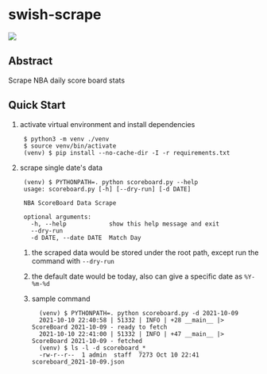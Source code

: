 # swish-scrape
[![](https://img.shields.io/badge/language-Python-green.svg)](https://github.com/usharerose/swish-scrape)

## Abstract
Scrape NBA daily score board stats

## Quick Start
1. activate virtual environment and install dependencies

        $ python3 -m venv ./venv
        $ source venv/bin/activate
        (venv) $ pip install --no-cache-dir -I -r requirements.txt

2. scrape single date's data

        (venv) $ PYTHONPATH=. python scoreboard.py --help
        usage: scoreboard.py [-h] [--dry-run] [-d DATE]
        
        NBA ScoreBoard Data Scrape
        
        optional arguments:
          -h, --help            show this help message and exit
          --dry-run
          -d DATE, --date DATE  Match Day

   1. the scraped data would be stored under the root path, except run the command with `--dry-run`
   2. the default date would be today, also can give a specific date as `%Y-%m-%d`
   3. sample command

            (venv) $ PYTHONPATH=. python scoreboard.py -d 2021-10-09
            2021-10-10 22:40:58 | 51332 | INFO | +28 __main__ |> ScoreBoard 2021-10-09 - ready to fetch
            2021-10-10 22:41:00 | 51332 | INFO | +47 __main__ |> ScoreBoard 2021-10-09 - fetched
            (venv) $ ls -l -d scoreboard_*
            -rw-r--r--  1 admin  staff  7273 Oct 10 22:41 scoreboard_2021-10-09.json
